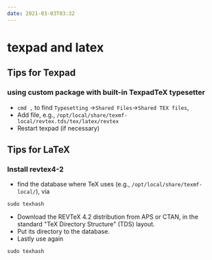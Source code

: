 ```yaml
---
date: 2021-03-03T03:32
---
```


# texpad and latex

## Tips for Texpad

### using custom package with built-in TexpadTeX typesetter

- `cmd ,` to find `Typesetting` ->`Shared Files`->`Shared TEX files`,
- Add file, e.g., `/opt/local/share/texmf-local/revtex.tds/tex/latex/revtex`
- Restart texpad (if necessary)

## Tips for LaTeX

### Install revtex4-2

- find the database where TeX uses (e.g., `/opt/local/share/texmf-local/`), via

```shell
sudo texhash
```

- Download the REVTeX 4.2 distribution from APS or CTAN, in the standard "TeX Directory Structure" (TDS) layout.
- Put its directory to the database.
- Lastly use again

```shell
sudo texhash
```
